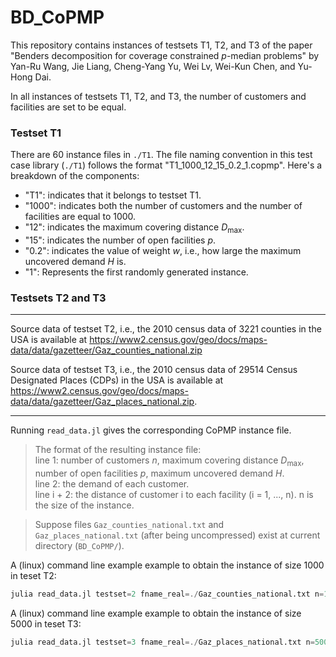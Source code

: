 # BD_CoPMP

This repository contains instances of testsets T1, T2, and T3 of the paper "Benders decomposition for coverage constrained $p$-median problems" by Yan-Ru Wang, Jie Liang, Cheng-Yang Yu, Wei Lv, Wei-Kun Chen, and Yu-Hong Dai.


In all instances of testsets T1, T2, and T3, the number of customers and facilities are set to be equal.

### Testset T1 

There are 60 instance files in `./T1`.
The file naming convention in this test case library (`./T1`) follows the format "T1_1000_12_15_0.2_1.copmp". 
Here's a breakdown of the components:

- "T1": indicates that it belongs to testset T1.
- "1000": indicates both the number of customers and the number of facilities are equal to 1000.
- "12": indicates the maximum covering distance $D_{\text{max}}$.
- "15": indicates the number of open facilities $p$.
- "0.2": indicates the value of weight $w$, i.e., how large the maximum uncovered demand $H$ is.
- "1": Represents the first randomly generated instance.


### Testsets T2 and T3

--- 

Source data of testset T2, i.e., the 2010 census data of 3221 counties in the USA is available at https://www2.census.gov/geo/docs/maps-data/data/gazetteer/Gaz_counties_national.zip

Source data of testset T3, i.e., the 2010 census data of 29514 Census Designated Places (CDPs) in the USA is available at https://www2.census.gov/geo/docs/maps-data/data/gazetteer/Gaz_places_national.zip.


---


Running `read_data.jl` gives the corresponding CoPMP instance file. 
> The format of the resulting instance file:   
> line 1: number of customers $n$, maximum covering distance $D_{\text{max}}$, number of open facilities $p$, maximum uncovered demand $H$.  
> line 2: the demand of each customer.     
> line i + 2: the distance of customer i to each facility (i = 1, ..., n). n is the size of the instance.


> Suppose files `Gaz_counties_national.txt` and `Gaz_places_national.txt` (after being uncompressed) exist at current directory (`BD_CoPMP/`).

A (linux) command line example example to obtain the instance of size 1000 in teset T2: 
```julia 
julia read_data.jl testset=2 fname_real=./Gaz_counties_national.txt n=1000 Dmax=130 p=10 gamma=0.2
```

A (linux) command line example example to obtain the instance of size 5000 in teset T3: 
```julia
julia read_data.jl testset=3 fname_real=./Gaz_places_national.txt n=5000 Dmax=50 p=100 gamma=0.2
```
